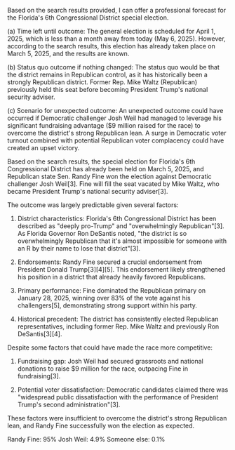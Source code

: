 Based on the search results provided, I can offer a professional forecast for the Florida's 6th Congressional District special election.

(a) Time left until outcome: The general election is scheduled for April 1, 2025, which is less than a month away from today (May 6, 2025). However, according to the search results, this election has already taken place on March 5, 2025, and the results are known.

(b) Status quo outcome if nothing changed: The status quo would be that the district remains in Republican control, as it has historically been a strongly Republican district. Former Rep. Mike Waltz (Republican) previously held this seat before becoming President Trump's national security adviser.

(c) Scenario for unexpected outcome: An unexpected outcome could have occurred if Democratic challenger Josh Weil had managed to leverage his significant fundraising advantage ($9 million raised for the race) to overcome the district's strong Republican lean. A surge in Democratic voter turnout combined with potential Republican voter complacency could have created an upset victory.

Based on the search results, the special election for Florida's 6th Congressional District has already been held on March 5, 2025, and Republican state Sen. Randy Fine won the election against Democratic challenger Josh Weil[3]. Fine will fill the seat vacated by Mike Waltz, who became President Trump's national security adviser[3].

The outcome was largely predictable given several factors:

1. District characteristics: Florida's 6th Congressional District has been described as "deeply pro-Trump" and "overwhelmingly Republican"[3]. As Florida Governor Ron DeSantis noted, "the district is so overwhelmingly Republican that it's almost impossible for someone with an R by their name to lose that district"[3].

2. Endorsements: Randy Fine secured a crucial endorsement from President Donald Trump[3][4][5]. This endorsement likely strengthened his position in a district that already heavily favored Republicans.

3. Primary performance: Fine dominated the Republican primary on January 28, 2025, winning over 83% of the vote against his challengers[5], demonstrating strong support within his party.

4. Historical precedent: The district has consistently elected Republican representatives, including former Rep. Mike Waltz and previously Ron DeSantis[3][4].

Despite some factors that could have made the race more competitive:

1. Fundraising gap: Josh Weil had secured grassroots and national donations to raise $9 million for the race, outpacing Fine in fundraising[3].

2. Potential voter dissatisfaction: Democratic candidates claimed there was "widespread public dissatisfaction with the performance of President Trump's second administration"[3].

These factors were insufficient to overcome the district's strong Republican lean, and Randy Fine successfully won the election as expected.

Randy Fine: 95%
Josh Weil: 4.9%
Someone else: 0.1%